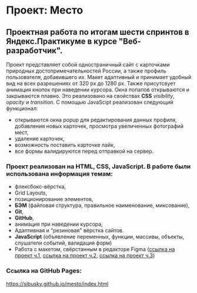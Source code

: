 # Проект: Место

## Проектная работа по итогам шести спринтов в Яндекс.Практикуме в курсе "Веб-разработчик".

Проект представляет собой одностраничный сайт с  карточками природных достопримечательностей России, а также профиль пользователя, добавившего их. Макет адаптивный и принимает удобный вид на всех разрешениях от 320 px до 1280 px. Также присутсвует анимация кнопок при наведении курсора. Окна попапов открываются и закрываются плавно. Это реализовано на свойствах **CSS** _visibility_, _opacity_ и _transition_.
С помощью JavaScipt реализован следующий функционал:
- открываются окна popup для редактирования данных профиля, добавления новых карточек, просмотра увеличенных фотографий мест,
- удаление карточек,
- возможность поставить карточке лайк,
- все формы валидируются перед отправкой на сервер.

### Проект реализован на HTML, CSS, JavaScript. В работе были использована информация темам:

- флексбокс-вёрстка,
- Grid Layouts,
- позиционирование элементов,
- **БЭМ** (файловая структура, правильное наименование, миксование),
- **Git**,
- **GitHub**,
- анимация при наведении курсора,
- Адаптивная и "резиновая" вёрстка сайтов.
- **JavaScript** (объявление переменных, функции, массивы, объекты, слушатели событий, валидация форм)
- Работа с макетом, свёрстанным в редакторе Figma ([ссылка на проект ч.1](https://www.figma.com/file/2cn9N9jSkmxD84oJik7xL7/JavaScript.-Sprint-4?node-id=0%3A1), [ссылка на проект ч.2](https://www.figma.com/file/bjyvbKKJN2naO0ucURl2Z0/JavaScript.-Sprint-5?node-id=0%3A1), [ссылка на проект ч.3](https://www.figma.com/file/kRVLKwYG3d1HGLvh7JFWRT/JavaScript.-Sprint-6?node-id=0%3A1))

### Ссылка на GitHub Pages:

https://sibusky.github.io/mesto/index.html
